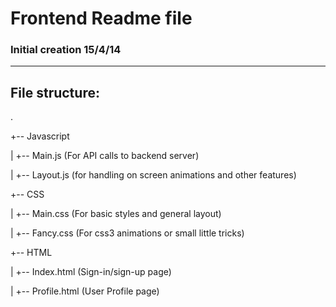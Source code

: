 # Frontend Readme file
### Initial creation 15/4/14

------------

## File structure:

.

+-- Javascript

|    +-- Main.js (For API calls to backend server)

|    +-- Layout.js (for handling on screen animations and other features)

+-- CSS

|    +-- Main.css (For basic styles and general layout)

|    +-- Fancy.css (For css3 animations or small little tricks)

+-- HTML

|    +-- Index.html (Sign-in/sign-up page)

|    +-- Profile.html (User Profile page)
 
  
  
